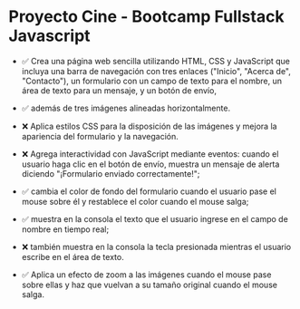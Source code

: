 # Proyecto Cine - Bootcamp Fullstack Javascript 

- :white_check_mark: Crea una página web sencilla utilizando HTML, CSS y JavaScript que incluya una barra de
navegación con tres enlaces ("Inicio", "Acerca de", "Contacto"), 
un formulario con un campo de texto para el nombre, un área de texto para un mensaje, y un botón de envío,

-  :white_check_mark: además de tres imágenes alineadas horizontalmente. 

- :x: Aplica estilos CSS para la disposición de las imágenes y mejora la apariencia del formulario y la navegación. 

- :x: Agrega interactividad con JavaScript mediante eventos: cuando el usuario haga clic en el botón de
envío, muestra un mensaje de alerta diciendo "¡Formulario enviado correctamente!";

- :white_check_mark: cambia el color de fondo del formulario cuando el usuario pase el mouse sobre él y
restablece el color cuando el mouse salga; 

- :white_check_mark: muestra en la consola el texto que el usuario ingrese en el campo de nombre en tiempo real; 

- :x: también muestra en la consola la tecla presionada mientras el usuario escribe en el área de texto. 

- :white_check_mark: Aplica un efecto de zoom a las imágenes cuando el mouse pase sobre ellas y haz que vuelvan a su tamaño original
cuando el mouse salga.

